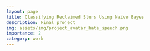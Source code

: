 ```yaml
---
layout: page
title: Classifying Reclaimed Slurs Using Naïve Bayes
description: Final project
img: assets/img/project_avatar_hate_speech.png
importance: 2
category: work
---
```


